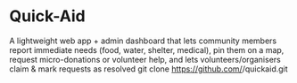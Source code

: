 # Quick-Aid
A lightweight web app + admin dashboard that lets community members report immediate needs (food, water, shelter, medical), pin them on a map, request micro-donations or volunteer help, and lets volunteers/organisers claim &amp; mark requests as resolved
git clone https://github.com/<ayuushree-18>/quickaid.git
